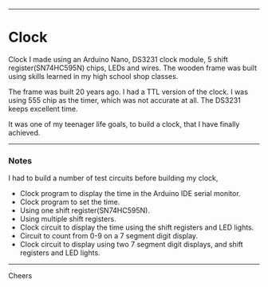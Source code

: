 --------------------------------------------------------------------------------
# Clock

Clock I made using an Arduino Nano, 
DS3231 clock module, 5 shift register(SN74HC595N) chips, LEDs and wires.
The wooden frame was built using skills learned in my high school shop classes.

The frame was built 20 years ago.
I had a TTL version of the clock.
I was using 555 chip as the timer, which was not accurate at all.
The DS3231 keeps excellent time.

It was one of my teenager life goals, to build a clock, that I have finally achieved.

--------------------------------------------------------------------------------
### Notes

I had to build a number of test circuits before building my clock,
+ Clock program to display the time in the Arduino IDE serial monitor.
+ Clock program to set the time.
+ Using one shift register(SN74HC595N).
+ Using multiple shift registers.
+ Clock circuit to display the time using the shift registers and LED lights.
+ Circuit to count from 0-9 on a 7 segment digit display.
+ Clock circuit to display using two 7 segment digit displays, and shift registers and LED lights.



--------------------------------------------------------------------------------
Cheers